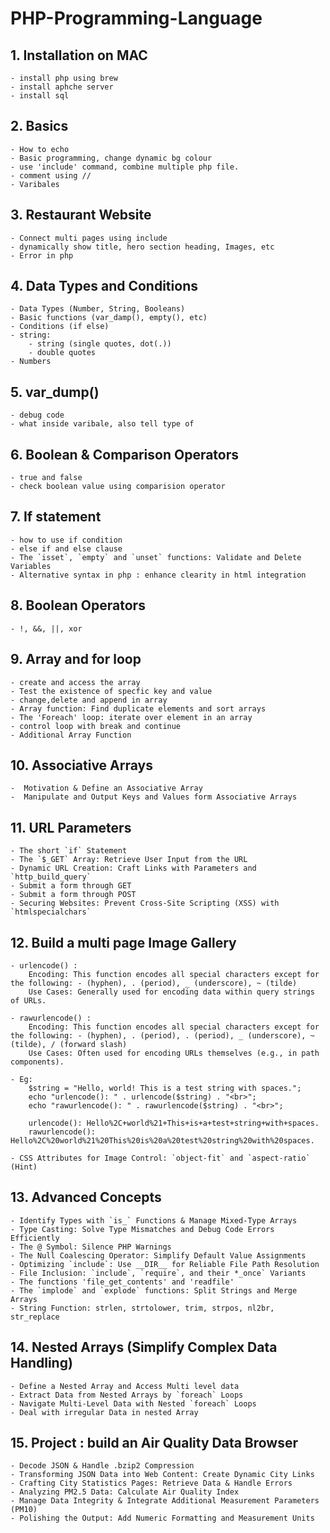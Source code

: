 # PHP-Programming-Language

## 1. Installation on MAC
    - install php using brew 
    - install aphche server
    - install sql

## 2. Basics
    - How to echo
    - Basic programming, change dynamic bg colour
    - use 'include' command, combine multiple php file.
    - comment using //
    - Varibales

 ## 3. Restaurant Website
    - Connect multi pages using include
    - dynamically show title, hero section heading, Images, etc
    - Error in php

 ## 4. Data Types and Conditions
    - Data Types (Number, String, Booleans)
    - Basic functions (var_damp(), empty(), etc)
    - Conditions (if else)
    - string:
        - string (single quotes, dot(.))
        - double quotes
    - Numbers

## 5. var_dump()
    - debug code
    - what inside varibale, also tell type of

## 6. Boolean & Comparison Operators
    - true and false
    - check boolean value using comparision operator

## 7. If statement
    - how to use if condition
    - else if and else clause
    - The `isset`, `empty` and `unset` functions: Validate and Delete Variables
    - Alternative syntax in php : enhance clearity in html integration

## 8. Boolean Operators
    - !, &&, ||, xor

## 9. Array and for loop
    - create and access the array
    - Test the existence of specfic key and value
    - change,delete and append in array
    - Array function: Find duplicate elements and sort arrays
    - The 'Foreach' loop: iterate over element in an array
    - control loop with break and continue
    - Additional Array Function
    
## 10. Associative Arrays
    -  Motivation & Define an Associative Array
    -  Manipulate and Output Keys and Values form Associative Arrays

## 11. URL Parameters
    - The short `if` Statement
    - The `$_GET` Array: Retrieve User Input from the URL
    - Dynamic URL Creation: Craft Links with Parameters and `http_build_query`
    - Submit a form through GET
    - Submit a form through POST
    - Securing Websites: Prevent Cross-Site Scripting (XSS) with `htmlspecialchars`

## 12. Build a multi page Image Gallery
    - urlencode() : 
        Encoding: This function encodes all special characters except for the following: - (hyphen), . (period), _ (underscore), ~ (tilde)
        Use Cases: Generally used for encoding data within query strings of URLs.

    - rawurlencode() : 
        Encoding: This function encodes all special characters except for the following: - (hyphen), . (period), . (period), _ (underscore), ~ (tilde), / (forward slash)
        Use Cases: Often used for encoding URLs themselves (e.g., in path components).

    - Eg:
        $string = "Hello, world! This is a test string with spaces.";
        echo "urlencode(): " . urlencode($string) . "<br>";
        echo "rawurlencode(): " . rawurlencode($string) . "<br>";

        urlencode(): Hello%2C+world%21+This+is+a+test+string+with+spaces.
        rawurlencode(): Hello%2C%20world%21%20This%20is%20a%20test%20string%20with%20spaces.

    - CSS Attributes for Image Control: `object-fit` and `aspect-ratio` (Hint)

## 13. Advanced Concepts
    - Identify Types with `is_` Functions & Manage Mixed-Type Arrays
    - Type Casting: Solve Type Mismatches and Debug Code Errors Efficiently
    - The @ Symbol: Silence PHP Warnings
    - The Null Coalescing Operator: Simplify Default Value Assignments
    - Optimizing `include`: Use __DIR__ for Reliable File Path Resolution
    - File Inclusion: `include`, `require`, and their *_once` Variants
    - The functions 'file_get_contents' and 'readfile'
    - The `implode` and `explode` functions: Split Strings and Merge Arrays
    - String Function: strlen, strtolower, trim, strpos, nl2br, str_replace

## 14. Nested Arrays (Simplify Complex Data Handling)
    - Define a Nested Array and Access Multi level data
    - Extract Data from Nested Arrays by `foreach` Loops
    - Navigate Multi-Level Data with Nested `foreach` Loops
    - Deal with irregular Data in nested Array

## 15. Project : build an Air Quality Data Browser
    - Decode JSON & Handle .bzip2 Compression
    - Transforming JSON Data into Web Content: Create Dynamic City Links
    - Crafting City Statistics Pages: Retrieve Data & Handle Errors
    - Analyzing PM2.5 Data: Calculate Air Quality Index
    - Manage Data Integrity & Integrate Additional Measurement Parameters (PM10)
    - Polishing the Output: Add Numeric Formatting and Measurement Units